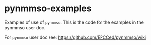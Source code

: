 # pynmmso-examples

Examples of use of `pynmmso`.  This is the code for the examples in the pynmmso user doc.  

For `pynmmso` user doc see: https://github.com/EPCCed/pynmmso/wiki
